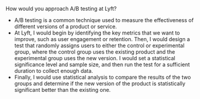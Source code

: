 How would you approach A/B testing at Lyft?

- A/B testing is a common technique used to measure the effectiveness of different versions of a product or service. 
- At Lyft, I would begin by identifying the key metrics that we want to improve, such as user engagement or retention. Then, I would design a test that randomly assigns users to either the control or experimental group,       where the control group uses the existing product and the experimental group uses the new version. I would set a statistical significance level and sample size, and then run the test for a sufficient duration to collect     enough data. 
- Finally, I would use statistical analysis to compare the results of the two groups and determine if the new version of the product is statistically significant better than the existing one.
